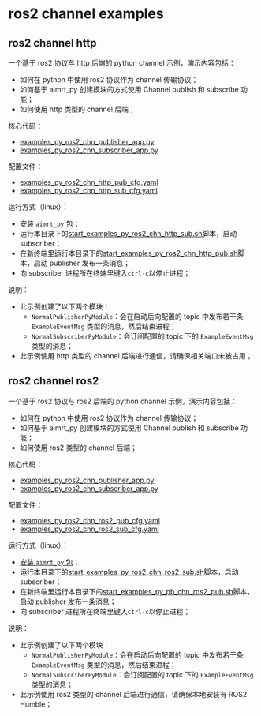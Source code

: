 # ros2 channel examples


## ros2 channel http


一个基于 ros2 协议与 http 后端的 python channel 示例，演示内容包括：
- 如何在 python 中使用 ros2 协议作为 channel 传输协议；
- 如何基于 aimrt_py 创建模块的方式使用 Channel publish 和 subscribe 功能；
- 如何使用 http 类型的 channel 后端；


核心代码：
- [examples_py_ros2_chn_publisher_app.py](./examples_py_ros2_chn_publisher_app.py)
- [examples_py_ros2_chn_subscriber_app.py](./examples_py_ros2_chn_subscriber_app.py)


配置文件：
- [examples_py_ros2_chn_http_pub_cfg.yaml](./cfg/examples_py_ros2_chn_http_pub_cfg.yaml)
- [examples_py_ros2_chn_http_sub_cfg.yaml](./cfg/examples_py_ros2_chn_http_sub_cfg.yaml)



运行方式（linux）：
- [安装 `aimrt_py` 包](../../../../document/sphinx-cn/tutorials/quick_start/installation_py.md)；
- 运行本目录下的[start_examples_py_ros2_chn_http_sub.sh](./start_examples_py_ros2_chn_http_sub.sh)脚本，启动 subscriber；
- 在新终端里运行本目录下的[start_examples_py_ros2_chn_http_pub.sh](./start_examples_py_ros2_chn_http_pub.sh)脚本，启动 publisher 发布一条消息；
- 向 subscriber 进程所在终端里键入`ctrl-c`以停止进程；


说明：
- 此示例创建了以下两个模块：
  - `NormalPublisherPyModule`：会在启动后向配置的 topic 中发布若干条 `ExampleEventMsg` 类型的消息，然后结束进程；
  - `NormalSubscriberPyModule`：会订阅配置的 topic 下的 `ExampleEventMsg` 类型的消息；
- 此示例使用 http 类型的 channel 后端进行通信，请确保相关端口未被占用；



## ros2 channel ros2

一个基于 ros2 协议与 ros2 后端的 python channel 示例，演示内容包括：
- 如何在 python 中使用 ros2 协议作为 channel 传输协议；
- 如何基于 aimrt_py 创建模块的方式使用 Channel publish 和 subscribe 功能；
- 如何使用 ros2 类型的 channel 后端；


核心代码：
- [examples_py_ros2_chn_publisher_app.py](./examples_py_ros2_chn_publisher_app.py)
- [examples_py_ros2_chn_subscriber_app.py](./examples_py_ros2_chn_subscriber_app.py)


配置文件：
- [examples_py_ros2_chn_ros2_pub_cfg.yaml](./cfg/examples_py_ros2_chn_ros2_pub_cfg.yaml)
- [examples_py_ros2_chn_ros2_sub_cfg.yaml](./cfg/examples_py_ros2_chn_ros2_sub_cfg.yaml)



运行方式（linux）：
- [安装 `aimrt_py` 包](../../../../document/sphinx-cn/tutorials/quick_start/installation_py.md)；
- 运行本目录下的[start_examples_py_ros2_chn_ros2_sub.sh](./start_examples_py_ros2_chn_ros2_sub.sh)脚本，启动 subscriber；
- 在新终端里运行本目录下的[start_examples_py_pb_chn_ros2_pub.sh](./start_examples_py_pb_chn_ros2_pub.sh)脚本，启动 publisher 发布一条消息；
- 向 subscriber 进程所在终端里键入`ctrl-c`以停止进程；


说明：
- 此示例创建了以下两个模块：
  - `NormalPublisherPyModule`：会在启动后向配置的 topic 中发布若干条 `ExampleEventMsg` 类型的消息，然后结束进程；
  - `NormalSubscriberPyModule`：会订阅配置的 topic 下的 `ExampleEventMsg` 类型的消息；
- 此示例使用 ros2 类型的 channel 后端进行通信，请确保本地安装有 ROS2 Humble；


